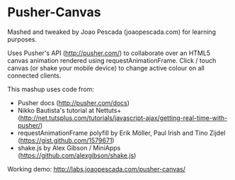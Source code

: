 Pusher-Canvas
=============

Mashed and tweaked by Joao Pescada (joaopescada.com) for learning purposes.

Uses Pusher's API (http://pusher.com/) to collaborate over an HTML5 canvas animation rendered using requestAnimationFrame. 
Click / touch canvas (or shake your mobile device) to change active colour on all connected clients.

This mashup uses code from: 
- Pusher docs (http://pusher.com/docs)
- Nikko Bautista's tutorial at Nettuts+ (http://net.tutsplus.com/tutorials/javascript-ajax/getting-real-time-with-pusher/)
- requestAnimationFrame polyfill by Erik Möller, Paul Irish and Tino Zijdel (https://gist.github.com/1579671)
- shake.js by Alex Gibson / MiniApps (https://github.com/alexgibson/shake.js)


Working demo:
http://labs.joaopescada.com/pusher-canvas/